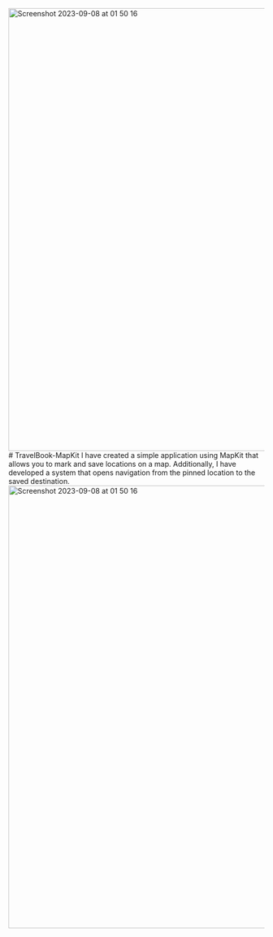 <img width="871" alt="Screenshot 2023-09-08 at 01 50 16" src="https://github.com/yakupatici/TravelBook-MapKit/assets/113550359/359980e4-5673-4139-ab4b-6768b0a35b05"># TravelBook-MapKit
I have created a simple application using MapKit that allows you to mark and save locations on a map.
Additionally, I have developed a system that opens navigation from the pinned location to the saved destination.<img width="871" alt="Screenshot 2023-09-08 at 01 50 16" src="https://github.com/yakupatici/TravelBook-MapKit/assets/113550359/5ea628ec-b971-4b19-b845-8bfc32b32e4a">

